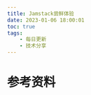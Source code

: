 ```yaml
---
title: Jamstack尝鲜体验
date: 2023-01-06 18:00:01
toc: true
tags:
    - 每日更新
    - 技术分享
---
```



# 参考资料

